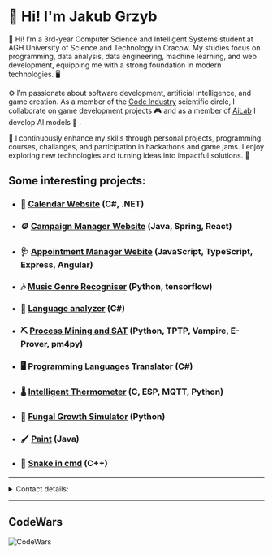 # 👋 Hi! I'm Jakub Grzyb

👋 Hi! I’m a 3rd-year Computer Science and Intelligent Systems student at AGH University of Science and Technology in Cracow. My studies focus on programming, data analysis, data engineering, machine learning, and web development, equipping me with a strong foundation in modern technologies. 🖥️

⚙️ I’m passionate about software development, artificial intelligence, and game creation. As a member of the [Code Industry](http://coin.agh.edu.pl/) scientific circle, I collaborate on game development projects 🎮 and as a member of [AiLab](http://www.ailab.agh.edu.pl/) I develop AI models 🤖 .

🔧 I continuously enhance my skills through personal projects, programming courses, challanges, and participation in hackathons and game jams. I enjoy exploring new technologies and turning ideas into impactful solutions. 🚀

## Some interesting projects:

- ### 📅 [Calendar Website](https://github.com/jGrzyb/CalendarWebApi) (C#, .NET)

- ### 🪙 [Campaign Manager Website](https://github.com/jGrzyb/Spring-React-CRUD-campaign) (Java, Spring, React)

- ### 🩺 [Appointment Manager Webite](https://github.com/jGrzyb/Doctors-Appointment-Manager) (JavaScript, TypeScript, Express, Angular)

- ### 🎶 [Music Genre Recogniser](https://github.com/jGrzyb/musicGenreRecogniser) (Python, tensorflow)

- ### 👅 [Language analyzer](https://github.com/jGrzyb/LanguageAnalyzer) (C#)

- ### ⛏️ [Process Mining and SAT](https://github.com/Isdre/ProcessMining) (Python, TPTP, Vampire, E-Prover, pm4py)

- ### 🖥️ [Programming Languages Translator](https://github.com/jGrzyb/translator-jezyk-w-programowania) (C#)

- ### 🌡️ [Intelligent Thermometer](https://github.com/jGrzyb/ESP32-Air-Monitor) (C, ESP, MQTT, Python)

- ### 🍄 [Fungal Growth Simulator](https://github.com/jGrzyb/Fungal-growth-simulation) (Python)

- ### 🖌 [Paint](https://github.com/jGrzyb/paint_in_java) (Java)

- ### 🐍 [Snake in cmd](https://github.com/jGrzyb/snake-for-pp) (C++)

---

<details>
  <summary>Contact details:</summary>
  
- email: grzybjaku@gmail.com
- [LinkedIn](https://www.linkedin.com/in/jakub-grzyb-3720152b9/)

</details>

---

## CodeWars

![CodeWars](https://github.r2v.ch/codewars?user=Grzybek5)
